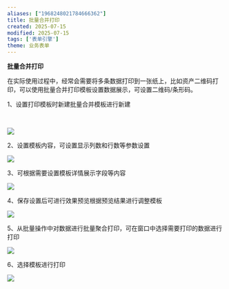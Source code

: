```yaml
---
aliases: ["1968248021784666362"]
title: 批量合并打印
created: 2025-07-15
modified: 2025-07-15
tags: ['表单引擎']
theme: 业务表单
---
```


**批量合并打印**

在实际使用过程中，经常会需要将多条数据打印到一张纸上，比如资产二维码打印，可以使用批量合并打印模板设置数据展示，可设置二维码/条形码。

1、设置打印模板时新建批量合并模板进行新建

‍

![](https://myhelpdoc.oss-cn-heyuan.aliyuncs.com/mdimages/afa77657ffe687f16f580c3ce1a1a5ec.jpg)

2、设置模板内容，可设置显示列数和行数等参数设置

![](https://myhelpdoc.oss-cn-heyuan.aliyuncs.com/mdimages/7802e05b360f568d6fc1bb5c06571845.jpg)

3、可根据需要设置模板详情展示字段等内容

![](https://myhelpdoc.oss-cn-heyuan.aliyuncs.com/mdimages/34b77287976aef39d12983d544c88750.jpg)

4、保存设置后可进行效果预览根据预览结果进行调整模板

![](https://myhelpdoc.oss-cn-heyuan.aliyuncs.com/mdimages/44b3be1288352d50a611b1422bff25d2.jpg)

5、从批量操作中对数据进行批量聚合打印，可在窗口中选择需要打印的数据进行打印

![](https://myhelpdoc.oss-cn-heyuan.aliyuncs.com/mdimages/635bf6a97f829a4eb58518bcfe846b7c.jpg)

6、选择模板进行打印

![](https://myhelpdoc.oss-cn-heyuan.aliyuncs.com/mdimages/02ddefa93d27f50bf4296ad709fab071.jpg)

